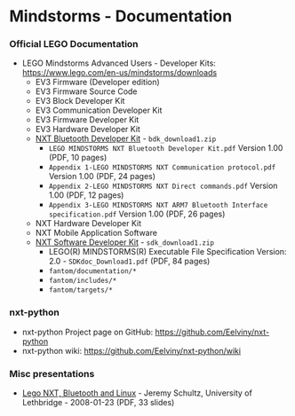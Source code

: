 # Mindstorms - Documentation

### Official LEGO Documentation

* LEGO Mindstorms Advanced Users - Developer Kits: <https://www.lego.com/en-us/mindstorms/downloads>
  - EV3 Firmware (Developer edition)
  - EV3 Firmware Source Code
  - EV3 Block Developer Kit
  - EV3 Communication Developer Kit
  - EV3 Firmware Developer Kit
  - EV3 Hardware Developer Kit
  - [NXT Bluetooth Developer Kit](https://www.lego.com/r/www/r/mindstorms/-/media/franchises/mindstorms%202014/downloads/firmware%20and%20software/nxt%20software/bdk_download1.zip) - `bdk_download1.zip`
    - `LEGO MINDSTORMS NXT Bluetooth Developer Kit.pdf` Version 1.00 (PDF, 10 pages)
    - `Appendix 1-LEGO MINDSTORMS NXT Communication protocol.pdf` Version 1.00 (PDF, 24 pages)
    - `Appendix 2-LEGO MINDSTORMS NXT Direct commands.pdf` Version 1.00 (PDF, 12 pages)
    - `Appendix 3-LEGO MINDSTORMS NXT ARM7 Bluetooth Interface specification.pdf` Version 1.00 (PDF, 26 pages)
  - NXT Hardware Developer Kit
  - NXT Mobile Application Software
  - [NXT Software Developer Kit](https://www.lego.com/r/www/r/mindstorms/-/media/franchises/mindstorms%202014/downloads/firmware%20and%20software/nxt%20software/sdk_download1.zip) - `sdk_download1.zip`
    - LEGO(R) MINDSTORMS(R) Executable File Specification Version: 2.0 - `SDKdoc_Download1.pdf` (PDF, 84 pages)
    - `fantom/documentation/*`
    - `fantom/includes/*`
    - `fantom/targets/*`

### nxt-python

* nxt-python Project page on GitHub: <https://github.com/Eelviny/nxt-python>
* nxt-python wiki: <https://github.com/Eelviny/nxt-python/wiki>

### Misc presentations

* [Lego NXT, Bluetooth and Linux](https://pdfs.semanticscholar.org/presentation/a1e6/e85b1157cec1ff507a6a78930878019f05cf.pdf)  - Jeremy Schultz, University of Lethbridge - 2008-01-23 (PDF, 33 slides)

<!--  EOF -->
